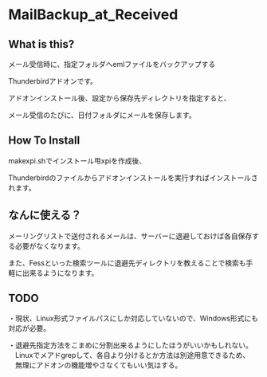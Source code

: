MailBackup_at_Received
======================

## What is this?
メール受信時に、指定フォルダへemlファイルをバックアップする

Thunderbirdアドオンです。

アドオンインストール後、設定から保存先ディレクトリを指定すると、

メール受信のたびに、日付フォルダにメールを保存します。

## How To Install
makexpi.shでインストール甩xpiを作成後、

Thunderbirdのファイルからアドオンインストールを実行すればインストールされます。

## なんに使える？
メーリングリストで送付されるメールは、サーバーに退避しておけば各自保存する必要がなくなります。

また、Fessといった検索ツールに退避先ディレクトリを教えることで検索も手軽に出来るようになります。

## TODO
・現状、Linux形式ファイルパスにしか対応していないので、Windows形式にも対応が必要。

・退避先指定方法をこまめに分割出来るようにしたほうがいいかもしれない。
　Linuxでメアドgrepして、各自より分けるとか方法は別途用意できるため、
　無理にアドオンの機能増やさなくてもいい気はする。

